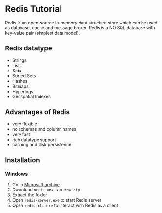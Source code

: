# Redis Tutorial

Redis is an open-source in-memory data structure store which can be used as database, cache and message broker. Redis is a NO SQL database with key-value pair (simplest data model).

## Redis datatype

- Strings
- Lists
- Sets
- Sorted Sets
- Hashes
- Bitmaps
- Hyperlogs
- Geospatial Indexes

## Advantages of Redis

- very flexible
- no schemas and column names
- very fast
- rich datatype support
- caching and disk persistence

## Installation

### Windows

1. Go to [Microsoft archive](https://github.com/microsoftarchive/redis/releases)
2. Download `Redis-x64-3.0.504.zip`
3. Extract the folder
4. Open `redis-server.exe` to start Redis server
5. Open `redis-cli.exe` to interact with Redis as a client
